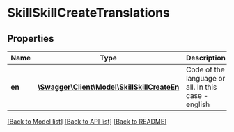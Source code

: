 # SkillSkillCreateTranslations

## Properties
Name | Type | Description | Notes
------------ | ------------- | ------------- | -------------
**en** | [**\Swagger\Client\Model\SkillSkillCreateEn**](SkillSkillCreateEn.md) | Code of the language or all. In this case - english | 

[[Back to Model list]](../README.md#documentation-for-models) [[Back to API list]](../README.md#documentation-for-api-endpoints) [[Back to README]](../README.md)



